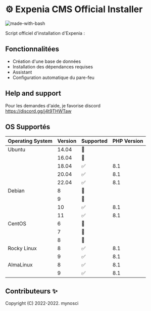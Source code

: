# :gear: Expenia CMS Official Installer
![made-with-bash](https://img.shields.io/badge/-Made%20with%20Bash-1f425f.svg)

Script officiel d'installation d'Expenia : 
## Fonctionnalitées

- Création d'une base de données 
- Installation des dépendances requises
- Assistant
- Configuration automatique du pare-feu

## Help and support
Pour les demandes d'aide, je favorise discord https://discord.gg/j4t9THWTaw



## OS Supportés

| Operating System | Version | Supported          | PHP Version |
| ---------------- | ------- | ------------------ | ----------- |
| Ubuntu           | 14.04   | :red_circle:       |             |
|                  | 16.04   | :red_circle:     |             |
|                  | 18.04   | :white_check_mark: | 8.1         |
|                  | 20.04   | :white_check_mark: | 8.1         |
|                  | 22.04   | :white_check_mark: | 8.1         |
| Debian           | 8       | :red_circle:     |             |
|                  | 9       | :red_circle:     |             |
|                  | 10      | :white_check_mark: | 8.1         |
|                  | 11      | :white_check_mark: | 8.1         |
| CentOS           | 6       | :red_circle:       |             |
|                  | 7       | :red_circle:     |             |
|                  | 8       | :red_circle:   |             |
| Rocky Linux      | 8       | :white_check_mark: | 8.1         |
|                  | 9       | :white_check_mark: | 8.1         |
| AlmaLinux        | 8       | :white_check_mark: | 8.1         |
|                  | 9       | :white_check_mark: | 8.1         |



## Contributeurs ✨

Copyright (C) 2022-2022. mynosci
